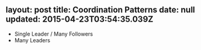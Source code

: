 layout: post
title: Coordination Patterns
date: null
updated: 2015-04-23T03:54:35.039Z
---
- Single Leader / Many Followers
- Many Leaders
